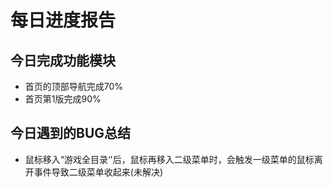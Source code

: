 # 每日进度报告

## 今日完成功能模块

- 首页的顶部导航完成70%
- 首页第1版完成90%

## 今日遇到的BUG总结

- 鼠标移入“游戏全目录‘'后，鼠标再移入二级菜单时，会触发一级菜单的鼠标离开事件导致二级菜单收起来(未解决)

  